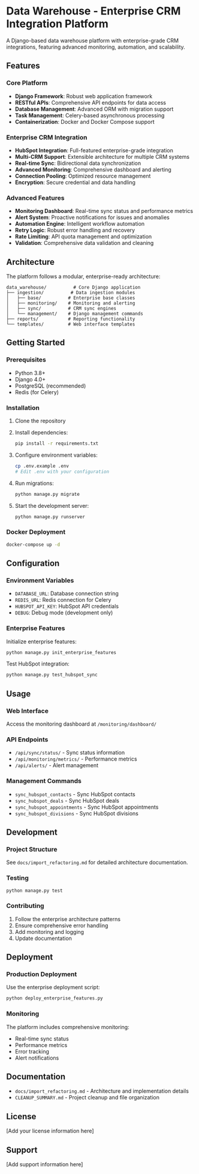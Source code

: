 # Data Warehouse - Enterprise CRM Integration Platform

A Django-based data warehouse platform with enterprise-grade CRM integrations, featuring advanced monitoring, automation, and scalability.

## Features

### Core Platform
- **Django Framework**: Robust web application framework
- **RESTful APIs**: Comprehensive API endpoints for data access
- **Database Management**: Advanced ORM with migration support
- **Task Management**: Celery-based asynchronous processing
- **Containerization**: Docker and Docker Compose support

### Enterprise CRM Integration
- **HubSpot Integration**: Full-featured enterprise-grade integration
- **Multi-CRM Support**: Extensible architecture for multiple CRM systems
- **Real-time Sync**: Bidirectional data synchronization
- **Advanced Monitoring**: Comprehensive dashboard and alerting
- **Connection Pooling**: Optimized resource management
- **Encryption**: Secure credential and data handling

### Advanced Features
- **Monitoring Dashboard**: Real-time sync status and performance metrics
- **Alert System**: Proactive notifications for issues and anomalies
- **Automation Engine**: Intelligent workflow automation
- **Retry Logic**: Robust error handling and recovery
- **Rate Limiting**: API quota management and optimization
- **Validation**: Comprehensive data validation and cleaning

## Architecture

The platform follows a modular, enterprise-ready architecture:

```
data_warehouse/          # Core Django application
├── ingestion/          # Data ingestion modules
│   ├── base/          # Enterprise base classes
│   ├── monitoring/    # Monitoring and alerting
│   ├── sync/          # CRM sync engines
│   └── management/    # Django management commands
├── reports/           # Reporting functionality
└── templates/         # Web interface templates
```

## Getting Started

### Prerequisites
- Python 3.8+
- Django 4.0+
- PostgreSQL (recommended)
- Redis (for Celery)

### Installation

1. Clone the repository
2. Install dependencies:
   ```bash
   pip install -r requirements.txt
   ```

3. Configure environment variables:
   ```bash
   cp .env.example .env
   # Edit .env with your configuration
   ```

4. Run migrations:
   ```bash
   python manage.py migrate
   ```

5. Start the development server:
   ```bash
   python manage.py runserver
   ```

### Docker Deployment

```bash
docker-compose up -d
```

## Configuration

### Environment Variables
- `DATABASE_URL`: Database connection string
- `REDIS_URL`: Redis connection for Celery
- `HUBSPOT_API_KEY`: HubSpot API credentials
- `DEBUG`: Debug mode (development only)

### Enterprise Features
Initialize enterprise features:
```bash
python manage.py init_enterprise_features
```

Test HubSpot integration:
```bash
python manage.py test_hubspot_sync
```

## Usage

### Web Interface
Access the monitoring dashboard at `/monitoring/dashboard/`

### API Endpoints
- `/api/sync/status/` - Sync status information
- `/api/monitoring/metrics/` - Performance metrics
- `/api/alerts/` - Alert management

### Management Commands
- `sync_hubspot_contacts` - Sync HubSpot contacts
- `sync_hubspot_deals` - Sync HubSpot deals
- `sync_hubspot_appointments` - Sync HubSpot appointments
- `sync_hubspot_divisions` - Sync HubSpot divisions

## Development

### Project Structure
See `docs/import_refactoring.md` for detailed architecture documentation.

### Testing
```bash
python manage.py test
```

### Contributing
1. Follow the enterprise architecture patterns
2. Ensure comprehensive error handling
3. Add monitoring and logging
4. Update documentation

## Deployment

### Production Deployment
Use the enterprise deployment script:
```bash
python deploy_enterprise_features.py
```

### Monitoring
The platform includes comprehensive monitoring:
- Real-time sync status
- Performance metrics
- Error tracking
- Alert notifications

## Documentation

- `docs/import_refactoring.md` - Architecture and implementation details
- `CLEANUP_SUMMARY.md` - Project cleanup and file organization

## License

[Add your license information here]

## Support

[Add support information here]
